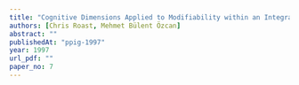 ```yaml
---
title: "Cognitive Dimensions Applied to Modifiability within an Integrated Prototyping Environment"
authors: [Chris Roast, Mehmet Bülent Özcan]
abstract: ""
publishedAt: "ppig-1997"
year: 1997
url_pdf: ""
paper_no: 7
---
```

